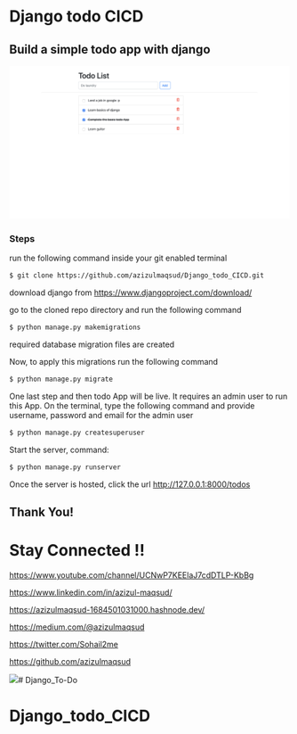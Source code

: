 # Django todo CICD
## Build a simple todo app with django

![todo App](https://raw.githubusercontent.com/azizulmaqsud/Django_todo_CICD/develop/staticfiles/todoApp.png)
### Steps
run the following command inside your git enabled terminal
```bash
$ git clone https://github.com/azizulmaqsud/Django_todo_CICD.git
```
download django from https://www.djangoproject.com/download/ 

go to the cloned repo directory and run the following command

```bash
$ python manage.py makemigrations
```

required database migration files are created

Now, to apply this migrations run the following command
```bash
$ python manage.py migrate
```

One last step and then todo App will be live. It requires an admin user to run this App. On the terminal, type the following command and provide username, password and email for the admin user
```bash
$ python manage.py createsuperuser
```

Start the server, command:

```bash
$ python manage.py runserver
```

Once the server is hosted, click the url http://127.0.0.1:8000/todos 


## Thank You!
# Stay Connected !!

https://www.youtube.com/channel/UCNwP7KEElaJ7cdDTLP-KbBg

https://www.linkedin.com/in/azizul-maqsud/

https://azizulmaqsud-1684501031000.hashnode.dev/

https://medium.com/@azizulmaqsud

https://twitter.com/Sohail2me

https://github.com/azizulmaqsud


<a href="https://www.buymeacoffee.com/azizulmaqsud"><img src="https://img.buymeacoffee.com/button-api/?text=Buy me a coffee&emoji=&slug=scaleupsaas&button_colour=FFDD00&font_colour=000000&font_family=Cookie&outline_colour=000000&coffee_colour=ffffff" /></a># Django_To-Do
# Django_todo_CICD
